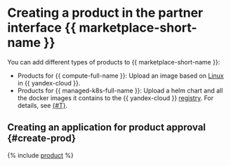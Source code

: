 # Creating a product in the partner interface {{ marketplace-short-name }}

You can add different types of products to {{ marketplace-short-name }}:
* Products for {{ compute-full-name }}: Upload an image based on [Linux](create-image.md#create) in {{ yandex-cloud }}.
* Products for {{ managed-k8s-full-name }}: Upload a helm chart and all the docker images it contains to the {{ yandex-cloud }} [registry](../../container-registry/concepts/registry.md). For details, see [{#T}](create-container.md).

## Creating an application for product approval {#create-prod}

{% include [product](../../_includes/marketplace/product-new.md) %}